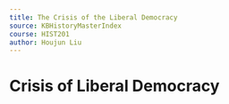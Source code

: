 ```yaml
---
title: The Crisis of the Liberal Democracy
source: KBHistoryMasterIndex
course: HIST201
author: Houjun Liu
---
```


# Crisis of Liberal Democracy


